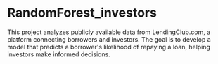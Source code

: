 # RandomForest_investors
This project analyzes publicly available data from LendingClub.com, a platform connecting borrowers and investors. The goal is to develop a model that predicts a borrower's likelihood of repaying a loan, helping investors make informed decisions.
